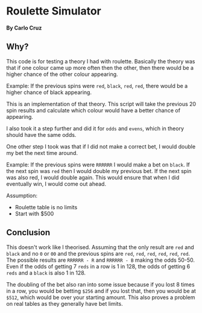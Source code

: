 # Roulette Simulator

**By Carlo Cruz**

## Why?

This code is for testing a theory I had with roulette. Basically the theory was that if one colour came up more often
then the other, then there would be a higher chance of the other colour appearing.

Example: If the previous spins were `red`, `black`, `red`, `red`, there would be a higher chance of black appearing.

This is an implementation of that theory. This script will take the previous 20 spin results and calculate which colour
would have a better chance of appearing.

I also took it a step further and did it for `odds` and `evens`, which in theory should have the same odds.

One other step I took was that if I did not make a correct bet, I would double my bet the next time around.

Example: If the previous spins were `RRRRRR` I would make a bet on `black`. If the next spin was `red` then I would
double my previous bet. If the next spin was also red, I would double again. This would ensure that when I did eventually
win, I would come out ahead.

Assumption:
- Roulette table is no limits
- Start with $500

## Conclusion

This doesn't work like I theorised. Assuming that the only result are `red` and `black` and no `0` or `00` and the
previous spins are `red`, `red`, `red`, `red`, `red`, `red`. The possible results are `RRRRRR - R` and `RRRRRR - B` 
making the odds 50-50. Even if the odds of getting 7 `reds` in a row is 1 in 128, the odds of getting 6 `reds` 
and a `black` is also 1 in 128.

The doubling of the bet also ran into some issue because if you lost 8 times in a row, you would be betting `$256`
and if you lost that, then you would be at `$512`, which would be over your starting amount. This also proves a problem
on real tables as they generally have bet limits.




